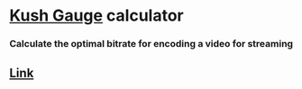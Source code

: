 # [Kush Gauge](http://blog.sporv.com/restoration-tips-kush-gauge) calculator

### Calculate the optimal bitrate for encoding a video for streaming

## [Link](https://quadrophone.github.io/kush-gauge/)